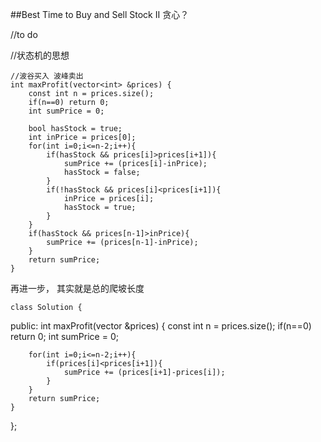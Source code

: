 ##Best Time to Buy and Sell Stock II
贪心？

//to do

//状态机的思想

    //波谷买入 波峰卖出
    int maxProfit(vector<int> &prices) {
        const int n = prices.size();
        if(n==0) return 0;
        int sumPrice = 0;
        
        bool hasStock = true;
        int inPrice = prices[0];
        for(int i=0;i<=n-2;i++){
            if(hasStock && prices[i]>prices[i+1]){
                sumPrice += (prices[i]-inPrice);
                hasStock = false;
            }
            if(!hasStock && prices[i]<prices[i+1]){
                inPrice = prices[i];
                hasStock = true;
            }
        }
        if(hasStock && prices[n-1]>inPrice){
            sumPrice += (prices[n-1]-inPrice);
        }
        return sumPrice;
    }

再进一步， 其实就是总的爬坡长度

    class Solution {
public:
    int maxProfit(vector<int> &prices) {
        const int n = prices.size();
        if(n==0) return 0;
        int sumPrice = 0;
        
        for(int i=0;i<=n-2;i++){
            if(prices[i]<prices[i+1]){
                sumPrice += (prices[i+1]-prices[i]);
            }
        }
        return sumPrice;
    }
};